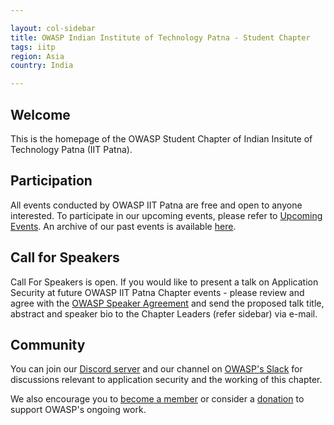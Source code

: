 ```yaml
---

layout: col-sidebar
title: OWASP Indian Institute of Technology Patna - Student Chapter
tags: iitp
region: Asia
country: India

---
```


## Welcome

This is the homepage of the OWASP Student Chapter of Indian Insitute of Technology Patna (IIT Patna).

## Participation

All events conducted by OWASP IIT Patna are free and open to anyone interested. To participate in our upcoming events, please refer to [Upcoming Events](#div-upcoming). An archive of our past events is available [here](#div-past).

## Call for Speakers

Call For Speakers is open. If you would like to present a talk on Application Security at future OWASP IIT Patna Chapter events - please review and agree with the [OWASP Speaker Agreement](https://owasp.org/www-policy/legal/speaker-agreement) and send the proposed talk title, abstract and speaker bio to the Chapter Leaders (refer sidebar) via e-mail.

## Community

You can join our [Discord server](https://discord.gg/J3WUmK3wPK) and our channel on [OWASP's Slack](https://owasp.slack.com/) for discussions relevant to application security and the working of this chapter.

We also encourage you to [become a member](https://owasp.org/membership/) or consider a [donation](https://owasp.org/donate/) to support OWASP's ongoing work.
